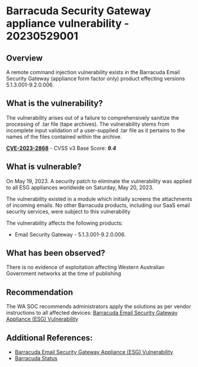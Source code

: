 # Barracuda Security Gateway appliance vulnerability -  20230529001

## Overview

A remote command injection vulnerability exists in the Barracuda Email Security Gateway (appliance form factor only) product effecting versions 5.1.3.001-9.2.0.006.

## What is the vulnerability?

The vulnerability arises out of a failure to comprehensively sanitize the processing of .tar file (tape archives). The vulnerability stems from incomplete input validation of a user-supplied .tar file as it pertains to the names of the files contained within the archive. 

[**CVE-2023-2868**](https://cve.mitre.org/cgi-bin/cvename.cgi?name=CVE-2023-2868) - CVSS v3 Base Score: ***9.4***

## What is vulnerable? 

On May 19, 2023. A security patch to eliminate the vulnerability was applied to all ESG appliances worldwide on Saturday, May 20, 2023. 

The vulnerability existed in a module which initially screens the attachments of incoming emails. No other Barracuda products, including our SaaS email security services, were subject to this vulnerability

The vulnerability affects the following products:

- Email Security Gateway - 5.1.3.001-9.2.0.006.

## What has been observed?
There is no evidence of exploitation affecting Western Australian Government networks at the time of publishing

## Recommendation
The WA SOC recommends administrators apply the solutions as per vendor instructions to all affected devices: [Barracuda Email Security Gateway Appliance (ESG) Vulnerability](https://www.barracuda.com/company/legal/esg-vulnerability)

## Additional References:

* [Barracuda Email Security Gateway Appliance (ESG) Vulnerability](https://www.barracuda.com/company/legal/esg-vulnerability)
* [Barracuda Status](https://status.barracuda.com/incidents/34kx82j5n4q9)
